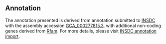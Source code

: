 

Annotation
----------

The annotation presented is derived from annotation submitted to
[INSDC](http://www.insdc.org) with the assembly accession
[GCA\_000277815.3](http://www.ebi.ac.uk/ena/data/view/GCA_000277815.3),
with additional non-coding genes derived from
[Rfam](http://rfam.xfam.org/). For more details, please visit [INSDC
annotation
import](http://ensemblgenomes.org/info/data/insdc_annotation).
